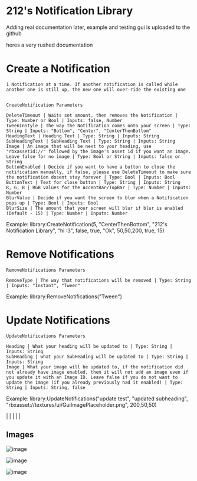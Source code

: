 # 212's Notification Library

Adding real documentation later, example and testing gui is uploaded to the github

heres a very rushed documentation


# Create a Notification

	1 Notification at a time. If another notification is called while another one is still up, the new one will over-ride the existing one

	
	CreateNotification Parameters
	
	DeleteTimeout | Waits set amount, then removes the Notification | Type: Number or Bool | Inputs: false, Number
	TweenInStyle | The way the Notification comes onto your screen | Type: String | Inputs: "Bottom", "Center", "CenterThenBottom"
	HeadingText | Heading Text | Type: String | Inputs: String
	SubHeadingText | SubHeading Text | Type: String | Inputs: String
	Image | An image that will be next to your heading, use "rbxassetid://" followed by the image's asset id if you want an image. Leave false for no image | Type: Bool or String | Inputs: false or String
	ButtonEnabled | Decide if you want to have a button to close the notification manually, if false, please use DeleteTimeout to make sure the notification dosent stay forever | Type: Bool | Inputs: Bool
	ButtonText | Text for close button | Type: String | Inputs: String
	R, G, B | RGB values for the AccentBar/TopBar | Type: Number | Inputs: Number
	BlurValue | Decide if you want the screen to blur when a Notification pops up | Type: Bool | Inputs: Bool
	BlurSize | The amount that your screen will blur if blur is enabled (Default - 15) | Type: Number | Inputs: Number
Example: library:CreateNotification(5, "CenterThenBottom", "212's Notification Library", "hi :3", false, true, "Ok", 50,50,200, true, 15)


# Remove Notifications

	RemoveNotifications Parameters
	
	RemoveType | The way that notifications will be removed | Type: String | Inputs: "Instant", "Tween"
Example: library:RemoveNotifications("Tween")

 
# Update Notifications

	UpdateNotifications Parameters
	
	Heading | What your heading will be updated to | Type: String | Inputs: String
	SubHeading | what your SubHeading will be updated to | Type: String | Inputs: String
	Image | What your image will be updated to, if the notification did not already have image enabled, then it will not add an image even if you update it with an Image ID. Leave false if you do not want to update the image (if you already previously had it enabled) | Type: String | Inputs: String, false

Example: library:UpdateNotifications("update test", "updated subheading", "rbxasset://textures/ui/GuiImagePlaceholder.png", 200,50,50)

|
|
|
|
|

## Images
![image](https://github.com/biggaboy212/212-s-Notification-Library/assets/75142294/07849c20-af2e-4955-bbc2-bc9fc41454c6)

![image](https://github.com/biggaboy212/212-s-Notification-Library/assets/75142294/b4f601cd-81be-4c7b-b14d-0249ed68af38)

![image](https://github.com/biggaboy212/212-s-Notification-Library/assets/75142294/d14c729d-7fcb-4056-b8c2-a9e243a530ac)
